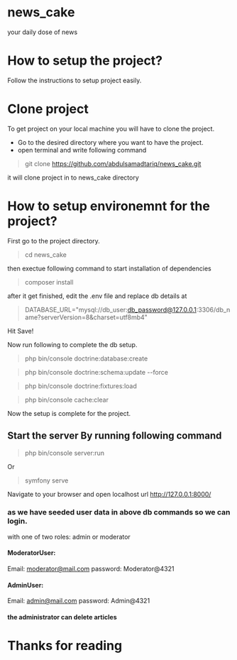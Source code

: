 # news_cake
your daily dose of news


# How to setup the project?
Follow the instructions to setup project easily.

# Clone project
To get project on your local machine you will have to clone the project. 
- Go to the desired directory where you want to have the project.
- open terminal and write following command

> git clone https://github.com/abdulsamadtariq/news_cake.git

it will clone project in to news_cake directory

# How to setup environemnt for the project?
First go to the project directory.
> cd news_cake

then exectue following command to start installation of dependencies

> composer install

after it get finished, edit the .env file and replace db details at 

> DATABASE_URL="mysql://db_user:db_password@127.0.0.1:3306/db_name?serverVersion=8&charset=utf8mb4"

Hit Save!

Now run following to complete the db setup.

> php bin/console doctrine:database:create

> php bin/console doctrine:schema:update --force

> php bin/console doctrine:fixtures:load

> php bin/console cache:clear

Now the setup is complete for the project.

## Start the server By running following command

> php bin/console server:run

Or 
> symfony serve

Navigate to your browser and open localhost url
http://127.0.0.1:8000/

### as we have seeded user data in above db commands so we can login.


with one of two roles: admin or moderator

#### ModeratorUser:
 Email: moderator@mail.com
 password: Moderator@4321

#### AdminUser:
 Email: admin@mail.com
 password: Admin@4321

#### the administrator can delete articles

# Thanks for reading
